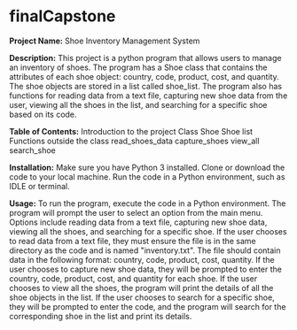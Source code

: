 # finalCapstone

**Project Name:** Shoe Inventory Management System

**Description:** This project is a python program that allows users to manage an inventory of shoes. The program has a Shoe class that contains the attributes of each shoe object: country, code, product, cost, and quantity. The shoe objects are stored in a list called shoe_list. The program also has functions for reading data from a text file, capturing new shoe data from the user, viewing all the shoes in the list, and searching for a specific shoe based on its code.

**Table of Contents:**
Introduction to the project
Class Shoe
Shoe list
Functions outside the class
read_shoes_data
capture_shoes
view_all
search_shoe

**Installation:**
Make sure you have Python 3 installed.
Clone or download the code to your local machine.
Run the code in a Python environment, such as IDLE or terminal.

**Usage:**
To run the program, execute the code in a Python environment.
The program will prompt the user to select an option from the main menu.
Options include reading data from a text file, capturing new shoe data, viewing all the shoes, and searching for a specific shoe.
If the user chooses to read data from a text file, they must ensure the file is in the same directory as the code and is named "inventory.txt". The file should contain data in the following format: country, code, product, cost, quantity.
If the user chooses to capture new shoe data, they will be prompted to enter the country, code, product, cost, and quantity for each shoe.
If the user chooses to view all the shoes, the program will print the details of all the shoe objects in the list.
If the user chooses to search for a specific shoe, they will be prompted to enter the code, and the program will search for the corresponding shoe in the list and print its details.
